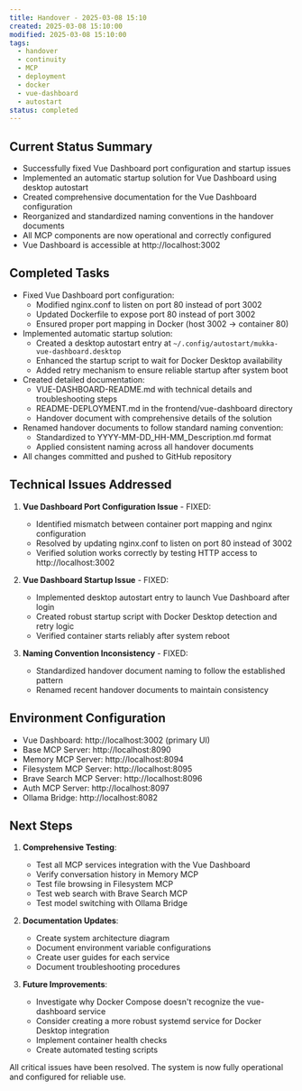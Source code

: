 ```yaml
---
title: Handover - 2025-03-08 15:10
created: 2025-03-08 15:10:00
modified: 2025-03-08 15:10:00
tags:
  - handover
  - continuity
  - MCP
  - deployment
  - docker
  - vue-dashboard
  - autostart
status: completed
---
```


## Current Status Summary
- Successfully fixed Vue Dashboard port configuration and startup issues
- Implemented an automatic startup solution for Vue Dashboard using desktop autostart
- Created comprehensive documentation for the Vue Dashboard configuration
- Reorganized and standardized naming conventions in the handover documents
- All MCP components are now operational and correctly configured
- Vue Dashboard is accessible at http://localhost:3002

## Completed Tasks
- Fixed Vue Dashboard port configuration:
  - Modified nginx.conf to listen on port 80 instead of port 3002
  - Updated Dockerfile to expose port 80 instead of port 3002
  - Ensured proper port mapping in Docker (host 3002 → container 80)
- Implemented automatic startup solution:
  - Created a desktop autostart entry at `~/.config/autostart/mukka-vue-dashboard.desktop`
  - Enhanced the startup script to wait for Docker Desktop availability
  - Added retry mechanism to ensure reliable startup after system boot
- Created detailed documentation:
  - VUE-DASHBOARD-README.md with technical details and troubleshooting steps
  - README-DEPLOYMENT.md in the frontend/vue-dashboard directory
  - Handover document with comprehensive details of the solution
- Renamed handover documents to follow standard naming convention:
  - Standardized to YYYY-MM-DD_HH-MM_Description.md format
  - Applied consistent naming across all handover documents
- All changes committed and pushed to GitHub repository

## Technical Issues Addressed
1. **Vue Dashboard Port Configuration Issue** - FIXED:
   - Identified mismatch between container port mapping and nginx configuration
   - Resolved by updating nginx.conf to listen on port 80 instead of 3002
   - Verified solution works correctly by testing HTTP access to http://localhost:3002

2. **Vue Dashboard Startup Issue** - FIXED:
   - Implemented desktop autostart entry to launch Vue Dashboard after login
   - Created robust startup script with Docker Desktop detection and retry logic
   - Verified container starts reliably after system reboot

3. **Naming Convention Inconsistency** - FIXED:
   - Standardized handover document naming to follow the established pattern
   - Renamed recent handover documents to maintain consistency

## Environment Configuration
- Vue Dashboard: http://localhost:3002 (primary UI)
- Base MCP Server: http://localhost:8090
- Memory MCP Server: http://localhost:8094
- Filesystem MCP Server: http://localhost:8095
- Brave Search MCP Server: http://localhost:8096
- Auth MCP Server: http://localhost:8097
- Ollama Bridge: http://localhost:8082

## Next Steps
1. **Comprehensive Testing**:
   - Test all MCP services integration with the Vue Dashboard
   - Verify conversation history in Memory MCP
   - Test file browsing in Filesystem MCP
   - Test web search with Brave Search MCP
   - Test model switching with Ollama Bridge

2. **Documentation Updates**:
   - Create system architecture diagram
   - Document environment variable configurations
   - Create user guides for each service
   - Document troubleshooting procedures

3. **Future Improvements**:
   - Investigate why Docker Compose doesn't recognize the vue-dashboard service
   - Consider creating a more robust systemd service for Docker Desktop integration
   - Implement container health checks
   - Create automated testing scripts

All critical issues have been resolved. The system is now fully operational and configured for reliable use.
